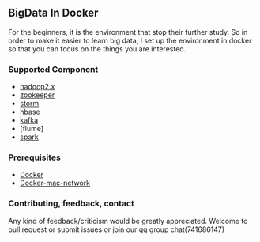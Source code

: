 ## BigData In Docker

For the beginners, it is the environment that stop their further study. So in order to make it easier to learn big data, I set up the environment in docker so that you can focus on the things you are interested.

### Supported Component
* [hadoop2.x](https://github.com/onyas/bigData-in-docker/tree/master/hadoop2.x)
* [zookeeper](https://github.com/onyas/bigData-in-docker/tree/master/zookeeper)
* [storm](https://github.com/onyas/bigData-in-docker/tree/master/storm)
* [hbase](https://github.com/onyas/bigData-in-docker/tree/master/hbase)
* [kafka](https://github.com/onyas/bigData-in-docker/tree/master/kafka)
* [flume]
* [spark](https://github.com/onyas/bigData-in-docker/tree/master/spark)

### Prerequisites
* [Docker](https://docs.docker.com/install/)
* [Docker-mac-network](https://github.com/wojas/docker-mac-network) 


### Contributing, feedback, contact

Any kind of feedback/criticism would be greatly appreciated. Welcome to pull request or submit issues or join our qq group chat(741686147)